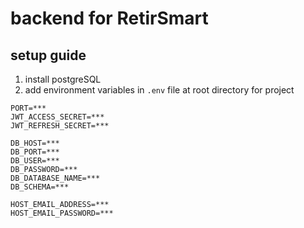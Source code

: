 # backend for RetirSmart

## setup guide

1.  install postgreSQL
2.  add environment variables in `.env` file at root directory for project

```
PORT=***
JWT_ACCESS_SECRET=***
JWT_REFRESH_SECRET=***

DB_HOST=***
DB_PORT=***
DB_USER=***
DB_PASSWORD=***
DB_DATABASE_NAME=***
DB_SCHEMA=***

HOST_EMAIL_ADDRESS=***
HOST_EMAIL_PASSWORD=***

```
